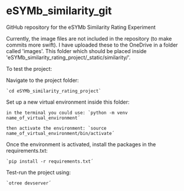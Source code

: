# eSYMb_similarity_git
 GitHub repository for the eSYMb Similarity Rating Experiment

Currently, the image files are not included in the repository (to make commits more swift). I have uploaded these to the OneDrive in a folder called 'images'. This folder which should be placed inside 'eSYMb_similarity_rating_project/_static/similarity/'.

To test the project: 

Navigate to the project folder:

    `cd eSYMb_similarity_rating_project`

Set up a new virtual environment inside this folder:

    in the terminal you could use: `python -m venv name_of_virtual_environment´

    then activate the environment: `source name_of_virtual_environment/bin/activate´

Once the environment is activated, install the packages in the requirements.txt:

    `pip install -r requirements.txt´

Test-run the project using:

    `otree devserver´